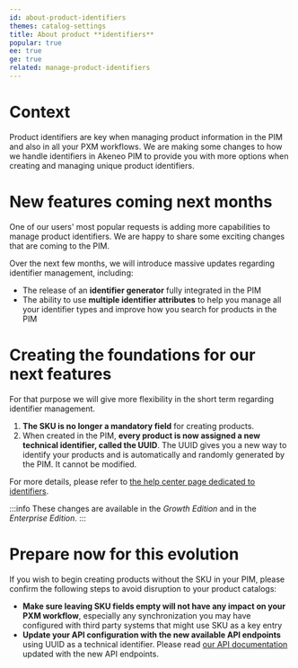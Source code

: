```yaml
---
id: about-product-identifiers
themes: catalog-settings
title: About product **identifiers**
popular: true
ee: true
ge: true
related: manage-product-identifiers
---
```


# Context

Product identifiers are key when managing product information in the PIM and also in all your PXM workflows. We are making some changes to how we handle identifiers in Akeneo PIM to provide you with more options when creating and managing unique product identifiers.

# New features coming next months

One of our users' most popular requests is adding more capabilities to manage product identifiers. We are happy to share some exciting changes that are coming to the PIM.  

Over the next few months, we will introduce massive updates regarding identifier management, including:

- The release of an **identifier generator** fully integrated in the PIM
- The ability to use **multiple identifier attributes** to help you manage all your identifier types and improve how you search for products in the PIM

# Creating the foundations for our next features

For that purpose we will give more flexibility in the short term regarding identifier management.

1. **The SKU is no longer a mandatory field** for creating products.
1. When created in the PIM, **every product is now assigned a new technical identifier, called the UUID**. The UUID gives you a new way to identify your products and is automatically and randomly generated by the PIM. It cannot be modified.

For more details, please refer to [the help center page dedicated to identifiers](manage-product-identifiers.html).

:::info
These changes are available in the _Growth Edition_ and in the _Enterprise Edition_.
:::

# Prepare now for this evolution

If you wish to begin creating products without the SKU in your PIM, please confirm the following steps to avoid disruption to your product catalogs:

- **Make sure leaving SKU fields empty will not have any impact on your PXM workflow**, especially any synchronization you may have configured with third party systems that might use SKU as a key entry
- **Update your API configuration with the new available API endpoints** using UUID as a technical identifier. Please read [our API documentation](https://api.akeneo.com/getting-started/from-identifiers-to-uuid-7x/welcome.html) updated with the new API endpoints.
